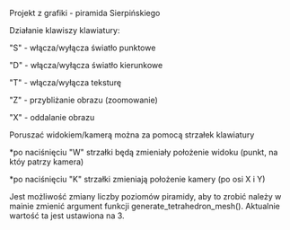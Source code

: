 Projekt z grafiki - piramida Sierpińskiego

Działanie klawiszy klawiatury:

"S" - włącza/wyłącza światło punktowe

"D" - włącza/wyłącza światło kierunkowe

"T" - włącza/wyłącza teksturę

"Z" - przybliżanie obrazu (zoomowanie)

"X" - oddalanie obrazu


Poruszać widokiem/kamerą można za pomocą strzałek klawiatury

*po naciśnięciu "W" strzałki będą zmieniały położenie widoku (punkt, na któy patrzy kamera)

*po naciśnięciu "K" strzałki zmieniają położenie kamery (po osi X i Y)


Jest możliwość zmiany liczby poziomów piramidy, aby to zrobić należy w mainie zmienić argument funkcji generate_tetrahedron_mesh().
Aktualnie wartość ta jest ustawiona na 3.
